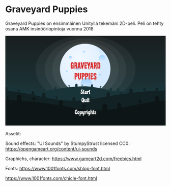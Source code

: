 # Graveyard Puppies

Graveyard Puppies on ensimmäinen Unityllä tekemäni 2D-peli. Peli on tehty osana AMK insinööriopintoja vuonna 2018

[![Watch the video](https://github.com/patedude/patedude.github.io/blob/main/Demo/gp1.png)](https://youtu.be/e9eZqai_mHc)

Assetit:

Sound effects:
"UI Sounds" by StumpyStrust licensed CC0: https://opengameart.org/content/ui-sounds

Graphichs, character:
https://www.gameart2d.com/freebies.html

Fonts:
https://www.1001fonts.com/shlop-font.html

https://www.1001fonts.com/chicle-font.html
